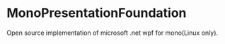 MonoPresentationFoundation
==========================
  Open source implementation of microsoft .net wpf for mono(Linux only).
  
  
  
